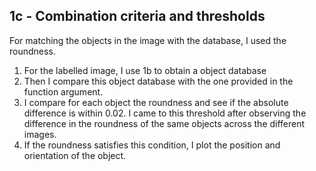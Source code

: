 ## 1c - Combination criteria and thresholds
For matching the objects in the image with the database, I used the roundness.
1. For the labelled image, I use 1b to obtain a object database
2. Then I compare this object database with the one provided in the function argument. 
3. I compare for each object the roundness and see if the absolute difference is within 0.02. I came to this threshold after observing the difference in the roundness of the same objects across the different images. 
4. If the roundness satisfies this condition, I plot the position and orientation of the object.
